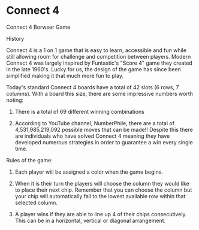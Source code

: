 # Connect 4
Connect 4 Borwser Game

History

Connect 4 is a 1 on 1 game that is easy to learn, accessible and fun while still allowing room for challenge and competition between players. Modern Connect 4 was largely inspired by Funtastic's "Score 4" game they created in the late 1960's. Lucky for us, the design of the game has since been simplified making it that much more fun to play. 

Today's standard Connect 4 boards have a total of 42 slots (6 rows, 7 columns). With a board this size, there are some impressive numbers worth noting:
  
  1. There is a total of 69 different winning combinations 
  
  2. According to YouTube channel, NumberPhile, there are a total of 4,531,985,219,092 possible moves that can be made!! Despite this there are individuals who have solved Connect 4 meaning they have developed numerous strategies in order to guarantee a win every single time. 


Rules of the game:

  1. Each player will be assigned a color when the game begins. 

  2. When it is their turn the players will choose the column they would like to place their next chip. Remember that you can choose the column but your chip will automatically fall to the lowest available row within that selected column. 

  3. A player wins if they are able to line up 4 of their chips consecutively. This can be in a horizontal, vertical or diagonal arrangement. 


